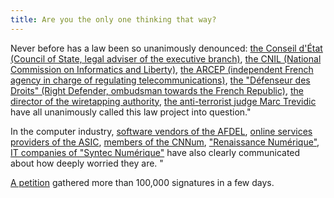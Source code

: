 ```yaml
---
title: Are you the only one thinking that way?
---
```


Never before has a law been so unanimously denounced: [the Conseil d'État (Council of State, legal adviser of the executive branch)][2], [the CNIL (National Commission on Informatics and Liberty)][3], [the ARCEP (independent French agency in charge of regulating telecommunications)][4], [the "Défenseur des Droits" (Right Defender, ombudsman towards the French Republic)][5], [the director of the wiretapping authority][6], [the anti-terrorist judge Marc Trevidic][7] have all unanimously called this law project into question."

In the computer industry, [software vendors of the AFDEL][8], [online services providers of the ASIC][9], [members of the CNNum][10], ["Renaissance Numérique"][11], [IT companies of "Syntec Numérique"][12] have also clearly communicated about how deeply worried they are. "

[A petition][13] gathered more than 100,000 signatures in a few days.


[2]: http://www.legifrance.gouv.fr/Droit-francais/Les-avis-du-Conseil-d-Etat-rendus-sur-les-projets-de-loi/Projet-de-loi-relatif-au-renseignement-PRMX1504410L-19-03-2015
[3]: http://www.cnil.fr/linstitution/actualite/article/article/publication-de-lavis-sur-le-projet-de-loi-relatif-au-renseignement/
[4]: http://www.arcep.fr/uploads/tx_gsavis/15-0291.pdf
[5]: http://www.defenseurdesdroits.fr/sites/default/files/upload/avis-parlement/avis_ddd_15-04_-_01_04_2015.pdf
[6]: http://www.numerama.com/magazine/32650-la-loi-renseignement-fusillee-par-le-gendarme-du-renseignement.html
[7]: http://www.rtl.fr/actu/societe-faits-divers/la-loi-sur-le-renseignement-entre-de-mauvaises-mains-est-une-arme-redoutable-estime-le-juge-marc-trevidic-7777296541
[8]: http://www.afdel.fr/actualites/categorie/actualite-afdel/article/projet-de-loi-renseignement-les-acteurs-du-numerique-s-inquietent-du-flou-qui-entoure-les-nouveaux-dispositifs-visant-une-systematisation-des-technologies-d-interception
[9]: http://www.lasic.fr/?p=728
[10]: http://www.cnnumerique.fr/renseignement/
[11]: http://renaissancenumerique.org/presse/communique-de-presse/730-loi-renseignement-pas-de-garantie-des-droits-sans-un-controle-effectif-pour-la-future-cnctr
[12]: http://www.syntec-numerique.fr/actualite/projet-loi-renseignement-patriot-act-francais
[13]: https://www.change.org/p/retirez-le-pjlrenseignement-le-big-brother-fran%C3%A7ais-stoploirenseignement?lang=fr

